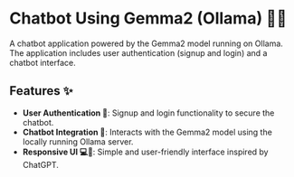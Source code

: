 # Chatbot Using Gemma2 (Ollama) 🤖💬

A chatbot application powered by the Gemma2 model running on Ollama. The application includes user authentication (signup and login) and a chatbot interface.

## Features ✨

- **User Authentication 🔐**: Signup and login functionality to secure the chatbot.
- **Chatbot Integration 🤖**: Interacts with the Gemma2 model using the locally running Ollama server.
- **Responsive UI 💻📱**: Simple and user-friendly interface inspired by ChatGPT.

